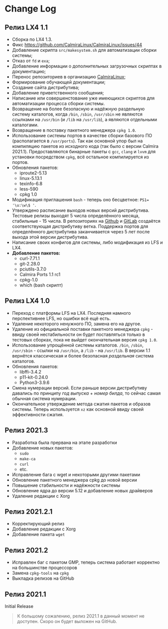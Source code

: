 # Change Log

## Релиз LX4 1.1
* Сборка по LX4 1.3.
* Фикс https://github.com/CalmiraLinux/CalmiraLinux/issues/44
* Добавление скрипта `src/makesystem.sh` для автоматизации сборки системы;
* Отказ от `fd` и `exa`;
* Добавление информации о дополнительных загрузочных скриптах в документацию;
* Перенос репозиториев в организацию [CalmiraLinux](https://github.com/CalmiraLinux);
* Формирование обучающей документации;
* Создание сайта дистрибутива;
* Добавление приветственного сообщения;
* Написание или совершенстование уже имеющихся скриптов для автоматизации процесса сборки системы.
* Возвращение на более безопасную и надёжную раздельную систему каталогов, когда `/bin`, `/sbin`, `/usr/sbin` не являются ссылками на `/usr/bin` (и `/lib` на `/usr/lib`), а являются отдельными каталогами.
* Возвращение в поставку пакетного менеджера `cpkg 1.0`.
* Использование системы портов в качестве сборки базового ПО (располагается в `/usr/ports`). Так как основной упор был на компиляцию пакетов из исходного кода (так было с версии Calmira 2021.1). Предоставляются бинарные пакеты с `gcc`, `clang` и `lvvm` для установки посредством `cpkg`, всё остальное компилируется из портов.
* Обновления пакетов:
   * iproute2-5.13
   * linux-5.13.1
   * texinfo-6.8
   * less-590
   * cpkg 1.0
* Модификация приглашения `bash` - теперь оно бесцветное: `PS1= '\u:\w\$ '`.
* Утверждено расписание выходов новых версий дистрибутива. Тестовые релизы выходят 5 числа определённого месяца, стабильные - 15 числа. В репозиториях на [Github](https://Linuxoid85/CalmiraLinux) и [GitLab](https://gitlab.com/Linuxoid85/calmira_ports) создаётся соответствующая дистрибутиву ветка. Поддержка портов для определённого дистрибутива заканчивается через 5 лет после выхода этой версии дистрибутива.
* Написание своих конфигов для системы, либо модификация из LFS и LX4.
* **Добавление пакетов:**
  * curl-7.71.1
  * git-2.28.0
  * pciutils-3.7.0
  * Calmira Ports 1.1 rc1
  * cpkg-1.0
  * which (bash скрипт)

## Релиз LX4 1.0
* Переход с платформы LFS на LX4. Последняя намного перспективнее LFS, но ошибки всё ещё есть.
* Удаление некоторого ненужного ПО, замена его на другое.
* Удаление из официальной поставки пакетного менеджера `cpkg` - ввиду своей нестабильности он будет поставляться только в тестовых сборках, пока не выйдет окончательная версия `cpkg 1.0`.
* Использование упрощённой системы каталогов. `/bin`, `/sbin`, `/usr/sbin` - ссылки на `/usr/bin`, а `/lib` - на `/usr/lib`. В версии 1.1 вернётся классическая и более безопасная *раздельная* система каталогов.
* Обновления пакетов:
   * libffi-3.4.2
   * p11-kit-0.24.0
   * Python3-3.9.6
* Смена нумерации версий. Если раньше версии дистрибутиву давались по принципу *год выпуска* + *номер билда*, то сейчас самая обычная система нумерации.
* Окончательное утверждение метода сжатия пакетов и образов системы. Теперь используется `xz` как основной ввиду своей эффективности сжатия.

## Релиз 2021.3
* Разработка была прервана на этапе разработки
* Добавление новых пакетов:
  * `sudo`
  * `make-ca`
  * `curl`
  * etc.
* Исправление бага с wget и некоторыми другими пакетами 
* Обновление пакетного менеджера cpkg до новой версии
* Повышение стабильности и надёжности системы
* Обновление ядра до версии 5.12 и добавление новых драйверов
* Удаление редакции с Xorg

## Релиз 2021.2.1
* Корректирующий релиз
* Добавление редакции с Xorg
* Добавление пакета `wget`

## Релиз 2021.2
* Исправлен баг с пакетом GMP, теперь система работает корректно на большинстве процессоров
* Замена `cpkg-tools` на `cpkg`
* Выкладка релизов на GitHub

## Релиз 2021.1
Initial Release

> К большому сожалению, релиз 2021.1 в данный момент не доступен. Скоро он будет выложен на GitHub.
